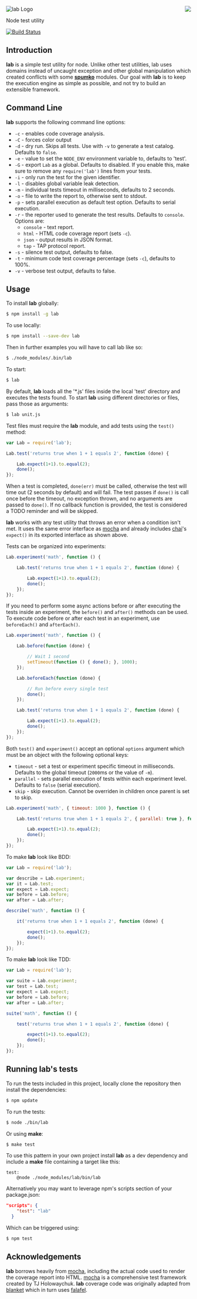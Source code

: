 <a href="https://github.com/spumko"><img src="https://raw.github.com/spumko/spumko/master/images/from.png" align="right" /></a>
![lab Logo](https://raw.github.com/spumko/lab/master/images/lab.png)

Node test utility

[![Build Status](https://secure.travis-ci.org/spumko/lab.png)](http://travis-ci.org/spumko/lab)


## Introduction

**lab** is a simple test utility for node. Unlike other test utilities, lab uses domains instead of uncaught exception and other
global manipulation which created conflicts with some [**spumko**](https://github.com/spumko) modules. Our goal with **lab** is to
keep the execution engine as simple as possible, and not try to build an extensible framework.

## Command Line

**lab** supports the following command line options:
- `-c` - enables code coverage analysis.
- `-C` - forces color output
- `-d` - dry run. Skips all tests. Use with `-v` to generate a test catalog. Defaults to `false`.
- `-e` - value to set the `NODE_ENV` environment variable to, defaults to 'test'.
- `-G` - export `Lab` as a global. Defaults to disabled. If you enable this, make sure to remove any `require('lab')` lines from your tests.
- `-i` - only run the test for the given identifier.
- `-l` - disables global variable leak detection.
- `-m` - individual tests timeout in milliseconds, defaults to 2 seconds.
- `-o` - file to write the report to, otherwise sent to stdout.
- `-p` - sets parallel execution as default test option. Defaults to serial execution.
- `-r` - the reporter used to generate the test results. Defaults to `console`. Options are:
    - `console` - text report.
    - `html` - HTML code coverage report (sets `-c`).
    - `json` - output results in JSON format.
    - `tap` - TAP protocol report.
- `-s` - silence test output, defaults to false.
- `-t` - minimum code test coverage percentage (sets `-c`), defaults to 100%.
- `-v` - verbose test output, defaults to false.

## Usage

To install **lab** globally:
```bash
$ npm install -g lab
```

To use locally:
```bash
$ npm install --save-dev lab
```

Then in further examples you will have to call lab like so:
``` bash
$ ./node_modules/.bin/lab
```

To start:
```bash
$ lab
```

By default, **lab** loads all the '*.js' files inside the local 'test' directory and executes the tests found. To start **lab** using
different directories or files, pass those as arguments:
```bash
$ lab unit.js
```

Test files must require the **lab** module, and add tests using the `test()` method:
```javascript
var Lab = require('lab');

Lab.test('returns true when 1 + 1 equals 2', function (done) {

    Lab.expect(1+1).to.equal(2);
    done();
});
```

When a test is completed, `done(err)` must be called, otherwise the test will time out (2 seconds by default) and will fail.
The test passes if `done()` is call once before the timeout, no exception thrown, and no arguments are passed to `done()`.
If no callback function is provided, the test is considered a TODO reminder and will be skipped.

**lab** works with any test utility that throws an error when a condition isn't met. It uses the same error interface as
[mocha](http://visionmedia.github.com/mocha/) and already includes [chai](http://chaijs.com/)'s `expect()` in its exported
interface as shown above.

Tests can be organized into experiments:
```javascript
Lab.experiment('math', function () {

    Lab.test('returns true when 1 + 1 equals 2', function (done) {

        Lab.expect(1+1).to.equal(2);
        done();
    });
});
```

If you need to perform some async actions before or after executing the tests inside an experiment, the `before()` and
`after()` methods can be used. To execute code before or after each test in an experiment, use `beforeEach()` and `afterEach()`.

```javascript
Lab.experiment('math', function () {

    Lab.before(function (done) {

        // Wait 1 second
        setTimeout(function () { done(); }, 1000);
    });

    Lab.beforeEach(function (done) {

        // Run before every single test
        done();
    });

    Lab.test('returns true when 1 + 1 equals 2', function (done) {

        Lab.expect(1+1).to.equal(2);
        done();
    });
});
```

Both `test()` and `experiment()` accept an optional `options` argument which must be an object with the following optional keys:
- `timeout` -  set a test or experiment specific timeout in milliseconds. Defaults to the global timeout (`2000`ms or the value of `-m`).
- `parallel` - sets parallel execution of tests within each experiment level. Defaults to `false` (serial execution).
- `skip` - skip execution. Cannot be overriden in children once parent is set to skip.

```javascript
Lab.experiment('math', { timeout: 1000 }, function () {

    Lab.test('returns true when 1 + 1 equals 2', { parallel: true }, function (done) {

        Lab.expect(1+1).to.equal(2);
        done();
    });
});
```

To make **lab** look like BDD:
```javascript
var Lab = require('lab');

var describe = Lab.experiment;
var it = Lab.test;
var expect = Lab.expect;
var before = Lab.before;
var after = Lab.after;

describe('math', function () {

    it('returns true when 1 + 1 equals 2', function (done) {

        expect(1+1).to.equal(2);
        done();
    });
});
```

To make **lab** look like TDD:
```javascript
var Lab = require('lab');

var suite = Lab.experiment;
var test = Lab.test;
var expect = Lab.expect;
var before = Lab.before;
var after = Lab.after;

suite('math', function () {

    test('returns true when 1 + 1 equals 2', function (done) {

        expect(1+1).to.equal(2);
        done();
    });
});
```

## Running lab's tests
To run the tests included in this project, locally clone the repository then install the dependencies:
```bash
$ npm update
```

To run the tests:
```bash
$ node ./bin/lab
```

Or using **make**:
```bash
$ make test
```

To use this pattern in your own project install **lab** as a dev dependency and include a **make** file containing a target like this:
```make
test:
    @node ./node_modules/lab/bin/lab
```

Alternatively you may want to leverage npm's scripts section of your package.json:
```json
"scripts": {
    "test": "lab"
  }
```

Which can be triggered using:
```bash
$ npm test
```

## Acknowledgements

**lab** borrows heavily from [mocha](http://visionmedia.github.com/mocha/), including the actual code used to render the coverage report
into HTML. [mocha](http://visionmedia.github.com/mocha/) is a comprehensive test framework created by TJ Holowaychuk. **lab** coverage code
was originally adapted from [blanket](https://github.com/alex-seville/blanket) which in turn uses
[falafel](https://github.com/substack/node-falafel).
